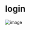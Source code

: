 # login

![image](https://user-images.githubusercontent.com/114369174/208289122-902235aa-9c57-420f-af01-d05733fd3145.png)
